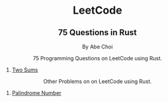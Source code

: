 <div align="center">
<h1>LeetCode</h1>
<h2>75 Questions in Rust</h2>
<p>By Abe Choi</p>
</div>

<p align="center">
75 Programming Questions on LeetCode using Rust.
</p>

1.  [Two Sums](/two_sums)

<p align="center">
Other Problems on  on LeetCode using Rust.
</p>

1. [Palindrome Number](/palindrome_number/)